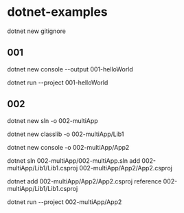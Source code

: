# dotnet-examples

dotnet new gitignore

## 001

dotnet new console --output 001-helloWorld

dotnet run --project 001-helloWorld

## 002

dotnet new sln -o 002-multiApp

dotnet new classlib -o 002-multiApp/Lib1

dotnet new console -o 002-multiApp/App2

dotnet sln 002-multiApp/002-multiApp.sln add 002-multiApp/Lib1/Lib1.csproj 002-multiApp/App2/App2.csproj

dotnet add 002-multiApp/App2/App2.csproj reference 002-multiApp/Lib1/Lib1.csproj

dotnet run --project 002-multiApp/App2
